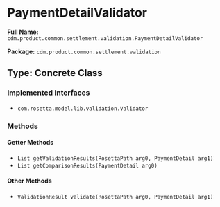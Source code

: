 # PaymentDetailValidator

**Full Name:** `cdm.product.common.settlement.validation.PaymentDetailValidator`

**Package:** `cdm.product.common.settlement.validation`

## Type: Concrete Class

### Implemented Interfaces

- `com.rosetta.model.lib.validation.Validator`

### Methods

#### Getter Methods

- `List getValidationResults(RosettaPath arg0, PaymentDetail arg1)`
- `List getComparisonResults(PaymentDetail arg0)`

#### Other Methods

- `ValidationResult validate(RosettaPath arg0, PaymentDetail arg1)`

